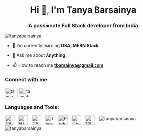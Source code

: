 <h1 align="center">Hi 👋, I'm Tanya Barsainya</h1>
<h3 align="center">A passionate Full Stack developer from India</h3>

<p align="left"> <img src="https://komarev.com/ghpvc/?username=tanyabarsainya&label=Profile%20views&color=0e75b6&style=flat" alt="tanyabarsainya" /> </p>

- 🌱 I’m currently learning **DSA ,MERN Stack**<br>

- 💬 Ask me about **Anything**<br>

- 📫 How to reach me **tbarsainya@gmail.com**<br>

<h3 align="left">Connect with me:</h3>
<p align="left">
<a href="https://linkedin.com/in/tanya barsainya" target="blank"><img align="center" src= "https://cdn.jsdelivr.net/npm/simple-icons@3.0.1/icons/linkedin.svg"     alt="tanya barsainya" height="30" width="40" /></a>
<a href="https://instagram.com/_tanyabarsainya_" target="blank"><img align="center" src="https://cdn.jsdelivr.net/npm/simple-icons@3.0.1/icons/instagram.svg"  alt="_tanyabarsainya_" height="30" width="40" /></a>
</p>

<h3 align="left">Languages and Tools:</h3>

<img align="left" alt="Git" width="30px" style="padding-right:10px;" src="https://cdn.jsdelivr.net/gh/devicons/devicon/icons/git/git-original.svg" />

<img align="left" alt="HTML" width="30px" style="padding-right:10px;" src="https://cdn.jsdelivr.net/gh/devicons/devicon/icons/html5/html5-plain.svg" />
<img align="left" alt="CSS" width="30px" style="padding-right:10px;" src="https://cdn.jsdelivr.net/gh/devicons/devicon/icons/css3/css3-plain.svg" />
<img align="left" alt="JavaScript" width="30px" style="padding-right:10px;" src="https://cdn.jsdelivr.net/gh/devicons/devicon/icons/javascript/javascript-plain.svg" />

<img align="left" alt="Python" width="30px" style="padding-right:10px;" src="https://cdn.jsdelivr.net/gh/devicons/devicon/icons/python/python-plain.svg" />
<img align="left" alt="C++" width="30px" style="padding-right:10px;" src="https://cdn.jsdelivr.net/gh/devicons/devicon/icons/cplusplus/cplusplus-line.svg" />
<img align="left" alt="GitHub" width="30px" style="padding-right:10px;" src="https://cdn.jsdelivr.net/npm/simple-icons@3.0.1/icons/github.svg" />


<p>&nbsp;<img align="center" src="https://github-readme-stats.vercel.app/api?username=tanyabarsainya&show_icons=true&locale=en" alt="tanyabarsainya" /></p>

<p><img align="center" src="https://github-readme-streak-stats.herokuapp.com/?user=tanyabarsainya&" alt="tanyabarsainya" /></p>

